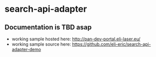 # search-api-adapter
## Documentation is TBD asap
 - working sample hosted here: http://pan-dev-portal.eli-laser.eu/
 - working sample source here: https://github.com/eli-eric/search-api-adapter-demo
